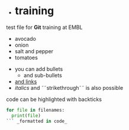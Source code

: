 - # training
test file for **Git** training at EMBL
- avocado
- onion
- salt and pepper
- tomatoes

<!--HTML comment-->

- you can add bullets
  - and sub-bullets
- [and links](https://bio-it.embl.de)
- *italics* and ˜˜strikethrough˜˜ is also possible

code can be highlighted with backticks
```Python
for file in filenames:
  print(file)
``` _formatted in code_


